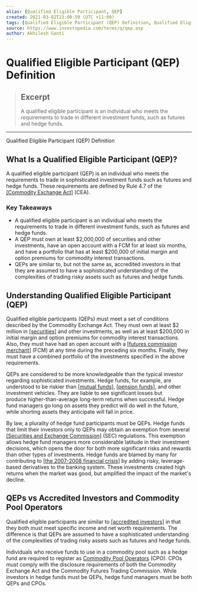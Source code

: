 ```yaml
---
alias: [Qualified Eligible Participant, QEP]
created: 2021-03-02T23:00:59 (UTC +11:00)
tags: [Qualified Eligible Participant (QEP) Definition, Qualified Eligible Participant (QEP) Definition]
source: https://www.investopedia.com/terms/q/qep.asp
author: Akhilesh Ganti
---
```


# Qualified Eligible Participant (QEP) Definition

> ## Excerpt
> A qualified eligible participant is an individual who meets the requirements to trade in different investment funds, such as futures and hedge funds.

---

Qualified Eligible Participant (QEP) Definition
## What Is a Qualified Eligible Participant (QEP)?

A qualified eligible participant (QEP) is an individual who meets the requirements to trade in sophisticated investment funds such as futures and hedge funds. These requirements are defined by Rule 4.7 of the [[Commodity Exchange Act]](https://www.investopedia.com/terms/c/cea.asp) (CEA).

### Key Takeaways

-   A qualified eligible participant is an individual who meets the requirements to trade in different investment funds, such as futures and hedge funds.
-   A QEP must own at least $2,000,000 of securities and other investments, have an open account with a FCM for at least six months, and have a portfolio that has at least $200,000 of initial margin and option premiums for commodity interest transactions.
-   QEPs are similar to, but not the same as, accredited investors in that they are assumed to have a sophisticated understanding of the complexities of trading risky assets such as futures and hedge funds.

## Understanding Qualified Eligible Participant (QEP)

Qualified eligible participants (QEPs) must meet a set of conditions described by the Commodity Exchange Act. They must own at least $2 million in [[securities]](https://www.investopedia.com/terms/s/security.asp) and other investments, as well as at least $200,000 in initial margin and option premiums for commodity interest transactions. Also, they must have had an open account with a [[futures commission merchant]](https://www.investopedia.com/terms/f/fcm.asp) (FCM) at any time during the preceding six months. Finally, they must have a combined portfolio of the investments specified in the above requirements.

QEPs are considered to be more knowledgeable than the typical investor regarding sophisticated investments. Hedge funds, for example, are understood to be riskier than [[mutual funds]](https://www.investopedia.com/terms/m/mutualfund.asp), [[pension funds]](https://www.investopedia.com/terms/p/pensionplan.asp), and other investment vehicles. They are liable to see significant losses but produce higher-than-average long-term returns when successful. Hedge fund managers go long on assets they predict will do well in the future, while shorting assets they anticipate will fall in price. 

By law, a plurality of hedge fund participants must be QEPs. Hedge funds that limit their investors only to QEPs may obtain an exemption from several [[Securities and Exchange Commission]](https://www.investopedia.com/terms/s/sec.asp) (SEC) regulations. This exemption allows hedge fund managers more considerable latitude in their investment decisions, which opens the door for both more significant risks and rewards than other types of investments. Hedge funds are blamed by many for contributing to [[the 2007-2008 financial crisis]](https://www.investopedia.com/terms/f/financial-crisis.asp) by adding risky, leverage-based derivatives to the banking system. These investments created high returns when the market was good, but amplified the impact of the market's decline.

## QEPs vs Accredited Investors and Commodity Pool Operators

Qualified eligible participants are similar to [[accredited investors]](https://www.investopedia.com/terms/a/accreditedinvestor.asp) in that they both must meet specific income and net worth requirements. The difference is that QEPs are assumed to have a sophisticated understanding of the complexities of trading risky assets such as futures and hedge funds.

Individuals who receive funds to use in a commodity pool such as a hedge fund are required to register as [Commodity Pool Operators](https://www.investopedia.com/terms/c/cpo.asp) (CPO). CPOs must comply with the disclosure requirements of both the Commodity Exchange Act and the Commodity Futures Trading Commission. While investors in hedge funds must be QEPs, hedge fund managers must be both QEPs and CPOs.

